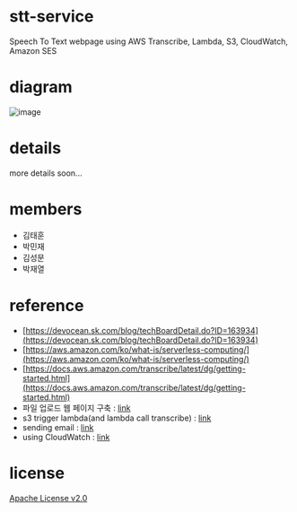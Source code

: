 # stt-service
Speech To Text webpage using AWS Transcribe, Lambda, S3, CloudWatch, Amazon SES
# diagram
![image](https://github.com/minchoCoin/stt-service/blob/main/diagram/diagram.png)
# details
more details soon...

# members
- 김태훈
- 박민재
- 김성문
- 박재열

# reference
- [https://devocean.sk.com/blog/techBoardDetail.do?ID=163934](https://devocean.sk.com/blog/techBoardDetail.do?ID=163934)
- [https://aws.amazon.com/ko/what-is/serverless-computing/](https://aws.amazon.com/ko/what-is/serverless-computing/)
- [https://docs.aws.amazon.com/transcribe/latest/dg/getting-started.html](https://docs.aws.amazon.com/transcribe/latest/dg/getting-started.html)
- 파일 업로드 웹 페이지 구축 : [link](https://heytech.tistory.com/403)
- s3 trigger lambda(and lambda call transcribe) : [link](https://medium.com/@manishdiddi03/automating-audio-transcription-how-to-use-aws-api-gateway-s3-sns-lambda-and-transcribe-to-20c220b1e77f)
- sending email : [link](https://aws.amazon.com/ko/blogs/media/amazon-transcribe-and-email-integration/)
- using CloudWatch : [link](https://medium.com/analytics-vidhya/transcribing-audio-files-with-amazon-transcribe-lambda-s3-474dc9a1ced7)
# license
[Apache License v2.0](https://www.apache.org/licenses/LICENSE-2.0)
